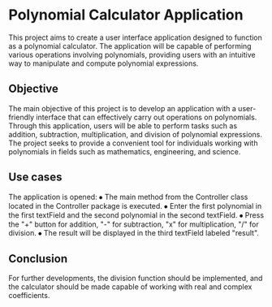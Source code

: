 # Polynomial Calculator Application

This project aims to create a user interface application designed to function as a polynomial calculator. The application will be capable of performing various operations involving polynomials, providing users with an intuitive way to manipulate and compute polynomial expressions.

## Objective

The main objective of this project is to develop an application with a user-friendly interface that can effectively carry out operations on polynomials. Through this application, users will be able to perform tasks such as addition, subtraction, multiplication, and division of polynomial expressions. The project seeks to provide a convenient tool for individuals working with polynomials in fields such as mathematics, engineering, and science.

## Use cases
The application is opened:
⦁ The main method from the Controller class located in the Controller package is executed.
⦁ Enter the first polynomial in the first textField and the second polynomial in the second textField.
⦁ Press the "+" button for addition, "-" for subtraction, "x" for multiplication, "/" for division.
⦁ The result will be displayed in the third textField labeled "result".

## Conclusion
For further developments, the division function should be implemented, and the calculator should be made capable of working with real and complex coefficients.
